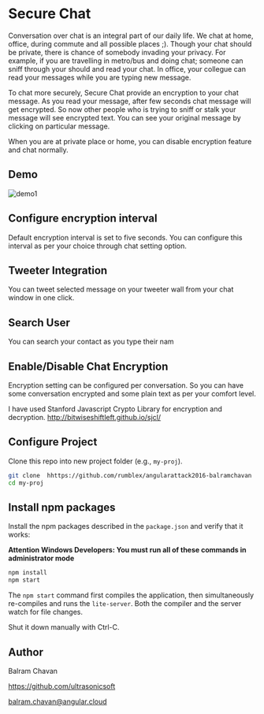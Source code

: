 # Secure Chat

Conversation over chat is an integral part of our daily life. We chat at home, office, during commute and all possible places ;).
Though your chat should be private, there is chance of somebody invading your privacy.
For example, if you are travelling in metro/bus and doing chat; someone can sniff through your should and read your chat.
In office, your collegue can read your messages while you are typing new message.


To chat more securely, Secure Chat provide an encryption to your chat message. As you read your message, after few seconds chat message will get encrypted.
So now other people who is trying to sniff or stalk your message will see encrypted text. You can see your original message by clicking on particular message.

When you are at private place or home, you can disable encryption feature and chat normally.

## Demo

![demo1](https://cloud.githubusercontent.com/assets/4145169/15276236/fc23da4e-1aff-11e6-93ce-3e97d951f926.gif)

## Configure encryption interval
Default encryption interval is set to five seconds. You can configure this interval as per your choice through chat setting option.

## Tweeter Integration
You can tweet selected message on your tweeter wall from your chat window in one click.

## Search User
You can search your contact as you type their nam

## Enable/Disable Chat Encryption
Encryption setting can be configured per conversation. So you can have some conversation encrypted and some plain text as per your comfort level.

I have used Stanford Javascript Crypto Library for encryption and decryption.
http://bitwiseshiftleft.github.io/sjcl/

## Configure Project

Clone this repo into new project folder (e.g., `my-proj`).
```bash
git clone  hhttps://github.com/rumblex/angularattack2016-balramchavan  my-proj
cd my-proj
```

## Install npm packages

Install the npm packages described in the `package.json` and verify that it works:

**Attention Windows Developers:  You must run all of these commands in administrator mode**

```bash
npm install
npm start
```

The `npm start` command first compiles the application, 
then simultaneously re-compiles and runs the `lite-server`.
Both the compiler and the server watch for file changes.

Shut it down manually with Ctrl-C.

## Author
Balram Chavan

https://github.com/ultrasonicsoft

balram.chavan@angular.cloud
